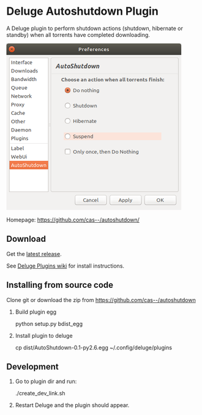 # Deluge Autoshutdown Plugin

A Deluge plugin to perform shutdown actions (shutdown, hibernate or standby)
when all torrents have completed downloading.

![](screenshot.png)

Homepage: https://github.com/cas--/autoshutdown/

## Download

Get the [latest release](https://github.com/cas--/autoshutdown/releases).

See [Deluge Plugins wiki] for install instructions.

## Installing from source code

Clone git or download the zip from https://github.com/cas--/autoshutdown

1. Build plugin egg

    python setup.py bdist_egg

1. Install plugin to deluge

    cp dist/AutoShutdown-0.1-py2.6.egg ~/.config/deluge/plugins

## Development

1. Go to plugin dir and run:

    ./create_dev_link.sh

1. Restart Deluge and the plugin should appear.

[Deluge Plugins wiki]: https://dev.deluge-torrent.org/wiki/Plugins#InstallingPluginEggs
